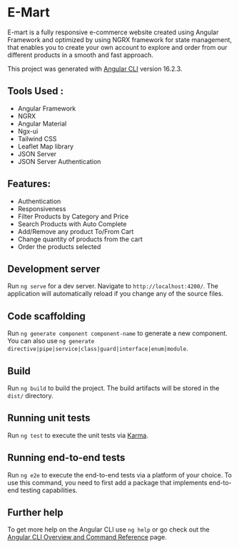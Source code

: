 # E-Mart

E-mart is a fully responsive e-commerce website created using Angular Framework and optimized by using NGRX framework for state management, that enables you to create your own account to explore and order from our different products in a smooth and fast approach.

This project was generated with [Angular CLI](https://github.com/angular/angular-cli) version 16.2.3.

## Tools Used :
+ Angular Framework
+ NGRX
+ Angular Material
+ Ngx-ui
+ Tailwind CSS
+ Leaflet Map library
+ JSON Server
+ JSON Server Authentication

## Features:
+ Authentication
+ Responsiveness
+ Filter Products by Category and Price
+ Search Products with Auto Complete
+ Add/Remove any product To/From Cart
+ Change quantity of products from the cart
+ Order the products selected

## Development server

Run `ng serve` for a dev server. Navigate to `http://localhost:4200/`. The application will automatically reload if you change any of the source files.

## Code scaffolding

Run `ng generate component component-name` to generate a new component. You can also use `ng generate directive|pipe|service|class|guard|interface|enum|module`.

## Build

Run `ng build` to build the project. The build artifacts will be stored in the `dist/` directory.

## Running unit tests

Run `ng test` to execute the unit tests via [Karma](https://karma-runner.github.io).

## Running end-to-end tests

Run `ng e2e` to execute the end-to-end tests via a platform of your choice. To use this command, you need to first add a package that implements end-to-end testing capabilities.

## Further help

To get more help on the Angular CLI use `ng help` or go check out the [Angular CLI Overview and Command Reference](https://angular.io/cli) page.
